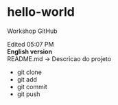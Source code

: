 # hello-world
Workshop GitHub

  Edited 05:07 PM  
  **English version**  
README.md -> <markdown> Descricao do projeto


* git clone
* git add
* git commit
* git push

